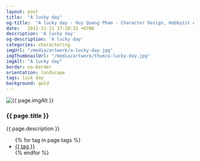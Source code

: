 ```yaml
---
layout: post
title:  "A lucky day"
og-title:  "A lucky day - Huy Quang Pham - Character Design, Hobbyist Artist"
date:   2011-11-11 17:28:32 +0700
description: 'A lucky day'
og-description: 'A lucky day'
categories: charactering
imgUrl: "/media/artwork/a-lucky-day.jpg"
imgThumbnailUrl: "/media/artwork/thum/a-lucky-day.jpg"
imgAlt: "A lucky day"
border: no-border
orientation: landscape
tags: luck day
background: gold
---
```

<article class="content">
  <div class="wrapper wrapper-img">
    <img id="c" class="pic {% if page.frame %}{{ "pic-frame" }}{% endif %}" src="{{ page.imgUrl | absolute_url }}" alt="{{ page.imgAlt }}" style="background-color: {{ page.background }}" />
  </div>
  <h3 class="title">{{ page.title }}</h3>
  <p class="des">{{ page.description }}</p>
  <ul class="tags">
    {% for tag in page.tags %}
      <li><a href="#">{{ tag }}</a></li>
    {% endfor %}
  </ul>
</article>
